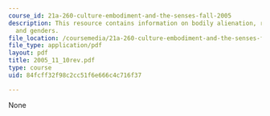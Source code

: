 ```yaml
---
course_id: 21a-260-culture-embodiment-and-the-senses-fall-2005
description: This resource contains information on bodily alienation, reflexivity,
  and genders.
file_location: /coursemedia/21a-260-culture-embodiment-and-the-senses-fall-2005/84fcff32f98c2cc51f6e666c4c716f37_2005_11_10rev.pdf
file_type: application/pdf
layout: pdf
title: 2005_11_10rev.pdf
type: course
uid: 84fcff32f98c2cc51f6e666c4c716f37

---
```

None